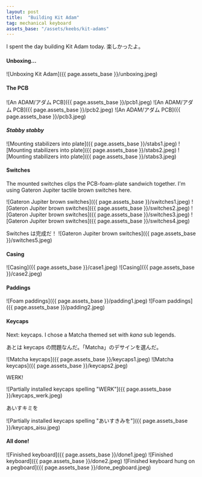 ```yaml
---
layout: post
title:  "Building Kit Adam"
tag: mechanical keyboard
assets_base: "/assets/keebs/kit-adams"
---
```


I spent the day building Kit Adam today. 楽しかったよ。

#### Unboxing...

![Unboxing Kit Adam]({{ page.assets_base }}/unboxing.jpeg)

#### The PCB

![An ADAM/アダム PCB]({{ page.assets_base }}/pcb1.jpeg)
![An ADAM/アダム PCB]({{ page.assets_base }}/pcb2.jpeg)
![An ADAM/アダム PCB]({{ page.assets_base }}/pcb3.jpeg)

#### *Stabby stabby*

![Mounting stabilizers into plate]({{ page.assets_base }}/stabs1.jpeg)
![Mounting stabilizers into plate]({{ page.assets_base }}/stabs2.jpeg)
![Mounting stabilizers into plate]({{ page.assets_base }}/stabs3.jpeg)

#### Switches

The mounted switches clips the PCB-foam-plate sandwich together. I'm using
Gateron Jupiter tactile brown switches here.

![Gateron Jupiter brown switches]({{ page.assets_base }}/switches1.jpeg)
![Gateron Jupiter brown switches]({{ page.assets_base }}/switches2.jpeg)
![Gateron Jupiter brown switches]({{ page.assets_base }}/switches3.jpeg)
![Gateron Jupiter brown switches]({{ page.assets_base }}/switches4.jpeg)

Switches は完成だ！
![Gateron Jupiter brown switches]({{ page.assets_base }}/switches5.jpeg)

#### Casing

![Casing]({{ page.assets_base }}/case1.jpeg)
![Casing]({{ page.assets_base }}/case2.jpeg)

#### Paddings

![Foam paddings]({{ page.assets_base }}/padding1.jpeg)
![Foam paddings]({{ page.assets_base }}/padding2.jpeg)

#### Keycaps

Next: keycaps. I chose a Matcha themed set with *kana* sub legends.

あとは keycaps の問題なんだ。「Matcha」のデサインを選んだ。

![Matcha keycaps]({{ page.assets_base }}/keycaps1.jpeg)
![Matcha keycaps]({{ page.assets_base }}/keycaps2.jpeg)

WERK!

![Partially installed keycaps spelling "WERK"]({{ page.assets_base }}/keycaps_werk.jpeg)

あいすキミを

![Partially installed keycaps spelling "あいすきみを"]({{ page.assets_base }}/keycaps_aisu.jpeg)

#### All done!

![Finished keyboard]({{ page.assets_base }}/done1.jpeg)
![Finished keyboard]({{ page.assets_base }}/done2.jpeg)
![Finished keyboard hung on a pegboard]({{ page.assets_base }}/done_pegboard.jpeg)
